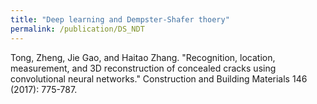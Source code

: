 ```yaml
---
title: "Deep learning and Dempster-Shafer thoery"
permalink: /publication/DS_NDT
---
```


Tong, Zheng, Jie Gao, and Haitao Zhang. "Recognition, location, measurement, and 3D reconstruction of concealed cracks using convolutional neural networks." Construction and Building Materials 146 (2017): 775-787.<br />
